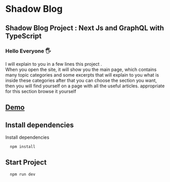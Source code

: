 # Shadow Blog

## Shadow Blog Project : Next Js and GraphQL with TypeScript
### Hello Everyone 🖐


 I will explain to you in a few lines this project . <br/>
When you open the site, it will show you the main page, which contains many topic categories and some excerpts that will explain to you what is inside these categories after that you can choose the section you want, then you will find yourself on a page with all the useful articles. appropriate for this section
browse it yourself

## [Demo](https://shadow-blog-seven.vercel.app/)

## Install dependencies

Install dependencies

```
  npm install
```

## Start Project

```
  npm run dev
```
